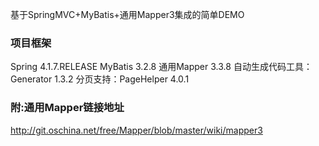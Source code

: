 基于SpringMVC+MyBatis+通用Mapper3集成的简单DEMO
### 项目框架
Spring 4.1.7.RELEASE
MyBatis 3.2.8
通用Mapper 3.3.8
自动生成代码工具：Generator 1.3.2
分页支持：PageHelper 4.0.1


### 附:通用Mapper链接地址
http://git.oschina.net/free/Mapper/blob/master/wiki/mapper3